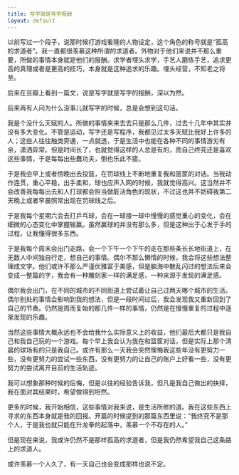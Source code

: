 ```yaml
---
title: 写字就是写字报酬
layout: default
---
```


以前写过一个段子，说那时候打游戏看隆的人物设定，这个角色的称号就是“孤高的求道者”。我一直都很羡慕这种所谓的求道者。外物对于他们来说并不那么重要，所做的事情本身就是他们的报酬。求学者埋头求学，手艺人磨练手艺，追求更高的真理或者是更高的技巧，本身就是这种追求的乐趣。埋头经营，不知老之将至。

后来在豆瓣上看到一篇文，说是写字就是写字的报酬，深以为然。

后来再有人问为什么没事儿就写字的时候，总是会想到这句话。

我是个没什么天赋的人。所做的事情来来去去只是那么几件，过去十几年中其实并没有多大变化。不管是运动，写字还是写程序，我都见过太多天赋比我好上许多的人；这些人往往触类旁通，一点就透，于是生活中也能在各种不同的事情游刃有余，潇洒异常。但是时间长了，也就觉得这样的人总是有的，而自己终究还是喜欢这些事情，于是每每出些蠢功夫，倒也乐此不疲。

于是我会早上或者傍晚出去投篮，在罚球线上不断地重复我和篮筐的对话。当我动作连贯，重心平稳，出手柔和，球也应声入网的时候，我就觉得高兴。这当然并不会改善我每每出去和人打球都会担当做脏活角色的现状，不过这也并不妨碍我第二天晚上或者早晨照常出现在罚球线之后。


于是我每个星期六会去打乒乓球，会在一球接一球中慢慢的感觉重心的变化，会在细微的心态变化中掌握输赢。虽然赢球的并没有那么多，但是这种出于心发于手的过程，让我懂得很多东西。

于是我每个周末会出门走路，会一个下午一个下午的走在那些条长长地街道上，在无数人中间独自行走，想自己的事情。偶尔不那么懒惰的时候，我会将这些想法整理成文字。他们或许不那么严谨优雅富于美感，但是脑海中散乱闪过的想法后来会变成一整篇的字，我会有一种雕刻家一样的满足感，一种来源于发现的满足感。

偶尔我会出门，在不同的城市的不同街道上尝试着让自己过两天哪个城市的生活。偶尔别处的事情会影响到我的想法，但是一段时间过后，我会发现我又重新回到了自己的节奏。仍然是周而复始的那几件一样的事情，仍然是在慢慢重复的过程中逐渐发现的乐趣。

当然这些事情大概永远也不会给我什么实际意义上的收益，他们最后大都只是我自己和我自己玩的一个游戏。每个早上我会认为我在和篮筐对话，但是实际上那个清晨的球场有的只是我自己。或许有那么一天我会突然懊悔我这些年没有更努力一些，没有更努力的尝试一些东西，没有更努力的让自己的账户上好看一些，没有更努力的尝试离开目前的生活轨迹。

我可以想象那种时候的后悔，但是以往的经验告诉我，但凡是我自己做出的抉择，我在面对其结果时，希望做得到坦然。

更多的时候，我开始相信，这些事情对我来说，是生活所修的道。我在这些东西上寻求的东西本身就是我的回报。开篇的时候提到的那篇东西里说：“我终究不是那个人，于是我也就只能在升龙拳的起落中，羡慕一个不存在的人。”

但是现在来说，我或许仍然不是那样孤高的求道者，但是我仍然希望我自己这条路上的求道人。

或许羡慕一个人久了，有一天自己也会变成那样也说不定。

